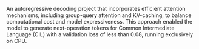 An autoregressive decoding project that incorporates efficient attention mechanisms, including group-query attention and KV-caching, to balance computational cost and model expressiveness. This approach enabled the model to generate next-operation tokens for Common Intermediate Language (CIL) with a validation loss of less than 0.08, running exclusively on CPU.
